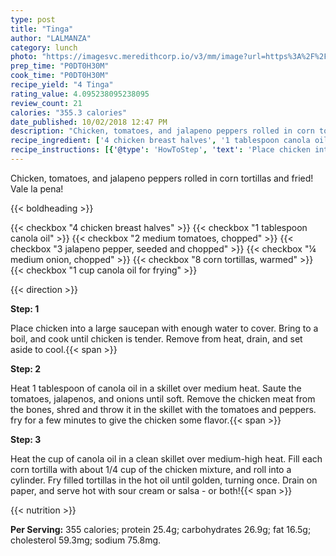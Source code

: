 ```yaml
---
type: post
title: "Tinga"
author: "LALMANZA"
category: lunch
photo: "https://imagesvc.meredithcorp.io/v3/mm/image?url=https%3A%2F%2Fimages.media-allrecipes.com%2Fuserphotos%2F8005668.jpg"
prep_time: "P0DT0H30M"
cook_time: "P0DT0H30M"
recipe_yield: "4 Tinga"
rating_value: 4.095238095238095
review_count: 21
calories: "355.3 calories"
date_published: 10/02/2018 12:47 PM
description: "Chicken, tomatoes, and jalapeno peppers rolled in corn tortillas and fried! Vale la pena!"
recipe_ingredient: ['4 chicken breast halves', '1 tablespoon canola oil', '2 medium tomatoes, chopped', '3 jalapeno pepper, seeded and chopped', '¼ medium onion, chopped', '8 corn tortillas, warmed', '1 cup canola oil for frying']
recipe_instructions: [{'@type': 'HowToStep', 'text': 'Place chicken into a large saucepan with enough water to cover. Bring to a boil, and cook until chicken is tender. Remove from heat, drain, and set aside to cool.\n'}, {'@type': 'HowToStep', 'text': 'Heat 1 tablespoon of canola oil in a skillet over medium heat. Saute the tomatoes, jalapenos, and onions until soft. Remove the chicken meat from the bones, shred and throw it in the skillet with the tomatoes and peppers. fry for a few minutes to give the chicken some flavor.\n'}, {'@type': 'HowToStep', 'text': 'Heat the cup of canola oil in a clean skillet over medium-high heat. Fill each corn tortilla with about 1/4 cup of the chicken mixture, and roll into a cylinder. Fry filled tortillas in the hot oil until golden, turning once. Drain on paper, and serve hot with sour cream or salsa - or both!\n'}]
---
```


Chicken, tomatoes, and jalapeno peppers rolled in corn tortillas and fried! Vale la pena! 

{{< boldheading >}}

{{< checkbox "4  chicken breast halves" >}}
{{< checkbox "1 tablespoon canola oil" >}}
{{< checkbox "2  medium tomatoes, chopped" >}}
{{< checkbox "3  jalapeno pepper, seeded and chopped" >}}
{{< checkbox "¼  medium onion, chopped" >}}
{{< checkbox "8  corn tortillas, warmed" >}}
{{< checkbox "1 cup canola oil for frying" >}}


{{< direction >}}

**Step: 1**

Place chicken into a large saucepan with enough water to cover. Bring to a boil, and cook until chicken is tender. Remove from heat, drain, and set aside to cool.{{< span >}}

**Step: 2**

Heat 1 tablespoon of canola oil in a skillet over medium heat. Saute the tomatoes, jalapenos, and onions until soft. Remove the chicken meat from the bones, shred and throw it in the skillet with the tomatoes and peppers. fry for a few minutes to give the chicken some flavor.{{< span >}}

**Step: 3**

Heat the cup of canola oil in a clean skillet over medium-high heat. Fill each corn tortilla with about 1/4 cup of the chicken mixture, and roll into a cylinder. Fry filled tortillas in the hot oil until golden, turning once. Drain on paper, and serve hot with sour cream or salsa - or both!{{< span >}}

{{< nutrition >}}

**Per Serving:** 355 calories; protein 25.4g; carbohydrates 26.9g; fat 16.5g; cholesterol 59.3mg; sodium 75.8mg.